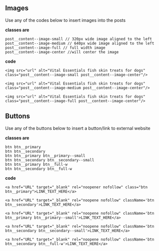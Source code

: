 ## Images

Use any of the codes below to insert images into the posts

**classes are**

```
post__content--image-small // 320px wide image aligned to the left
post__content--image-medium // 640px wide image aligned to the left
post__content--image-full // full width image
post__content--image-center //will center the image
```

**code**

```
<img src="url" alt="Vital Essentials fish skin treats for dogs" class="post__content--image-small post__content--image-center"/>
```

```
<img src="url" alt="Vital Essentials fish skin treats for dogs" class="post__content--image-medium post__content--image-center"/>
```

```
<img src="url" alt="Vital Essentials fish skin treats for dogs" class="post__content--image-full post__content--image-center"/>
```

## Buttons

Use any of the buttons below to insert a button/link to external website

**classes are**

```
btn btn__primary
btn btn__secondary
btn btn__primary btn__primary--small
btn btn__secondary btn__secondary--small
btn btn__primary btn__full-w
btn btn__secondary btn__full-w
```

**code**

```
<a href="URL" target="_blank" rel="noopener nofollow" class="btn btn__primary">LINK_TEXT_HERE</a>
```

```
<a href="URL" target="_blank" rel="noopene nofollow" className='btn btn__secondary'>LINK_TEXT_HERE</a>
```

```
<a href="URL" target="_blank" rel="noopene nofollow" className='btn btn__primary btn__primary--small'>LINK_TEXT_HERE</a>
```

```
<a href="URL" target="_blank" rel="noopene nofollow" className='btn btn__secondary btn__secondary--small'>LINK_TEXT_HERE</a>
```

```
<a href="URL" target="_blank" rel="noopene nofollow" className='btn btn__secondary btn__full-w'>LINK_TEXT_HERE</a>
```
